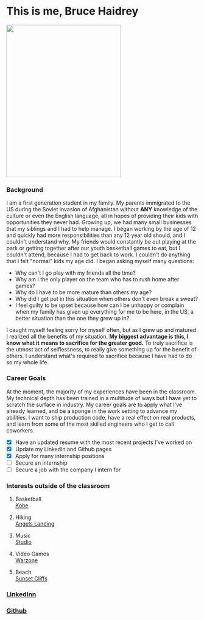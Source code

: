 # This is me, Bruce Haidrey

<img src="https://github.com/brucehaidrey24/Pages/blob/main/IMG_9896.JPG" width="300" height="400" />

### Background
I am a first generation student in my family. My parents immigrated to the US during the Soviet invasion of Afghanistan without **ANY** knowledge of the culture or even the English language, all in hopes of providing their kids with opportunities they never had. Growing up, we had many small businesses that my siblings and I had to help manage. I began working by the age of 12 and quickly had more responsibilities than any 12 year old should, and I couldn't understand why. My friends would constantly be out playing at the park or getting together after our youth basketball games to eat, but I couldn't attend, because I had to get back to work. I couldn't do anything that I felt "normal" kids my age did. I began asking myself many questions:

- Why can't I go play with my friends all the time?
- Why am I the only player on the team who has to rush home after games?
- Why do I have to be more mature than others my age?
- Why did I get put in this situation when others don't even break a sweat?
- I feel guilty to be upset because how can I be unhappy or complain when my family has given up everything for me to be here, in the US, a better situation than the one they grew up in?

I caught myself feeling sorry for myself often, but as I grew up and matured I realized all the benefits of my situation. **My biggest advantage is this, I know what it means to sacrifice for the greater good.** To truly sacrifice is the utmost act of selflessness, to really give something up for the benefit of others. I understand what's required to sacrifice because I have had to do so my whole life.


### Career Goals
At the moment, the majority of my experiences have been in the classroom. My technical depth has been trained in a multitude of ways but I have yet to scratch the surface in industry. My career goals are to apply what I've already learned, and be a sponge in the work setting to advance my abilities. I want to ship production code, have a real effect on real products, and learn from some of the most skilled engineers who I get to call coworkers.

- [x] Have an updated resume with the most recent projects I've worked on
- [x] Update my LinkedIn and Github pages
- [x] Apply for many internship positions
- [ ] Secure an internship
- [ ] Secure a job with the company I intern for

### Interests outside of the classroom
1. Basketball  
[Kobe](https://wallpaperaccess.com/kobe-bryant)

2. Hiking  
[Angels Landing](https://zionnationalpark.com/hikes/angels-landing/)

3. Music  
[Studio](https://consequenceofsound.net/2010/11/check-out-dr-dre-feat-eminem-i-need-a-doctor/?new=true)

4. Video Games  
[Warzone](https://www.callofduty.com/warzone)

5. Beach  
[Sunset Cliffs](https://oceanbeachsandiego.com/attractions/parks/sunset-cliffs-natural-park-and-point-loma-lighthouse)

### [LinkedInn](https://www.linkedin.com/in/brucehaidrey24/)

### [Github](https://github.com/brucehaidrey24)


